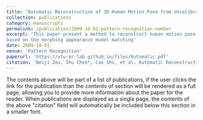 ```yaml
---
title: "Automatic Reconstruction of 3D Human Motion Pose from Uncalibrated Monocular Video Sequences based on Markerless Human Motion Tracking"
collection: publications
category: manuscripts
permalink: /publication/2009-10-01-pattern-recognition-number 
excerpt: 'This paper present a method to reconstruct human motion pose from uncalibrated monocular video sequences
based on the morphing appearance model matching'
date: 2009-10-01
venue: 'Pattern Recognition'
paperurl: 'https://xtu-pr-lab.github.io/files/Automatic.pdf'
citation: 'Beiji Zou, Shu Chen*, Cao Shi, et al. Automatic Reconstruction of 3D Human Motion Pose from Uncalibrated Monocular Video Sequences based on Markerless Human Motion Tracking. Pattern Recognition, 2009, 42(7): 1559-1571.'
---
```


The contents above will be part of a list of publications, if the user clicks the link for the publication than the contents of section will be rendered as a full page, allowing you to provide more information about the paper for the reader. When publications are displayed as a single page, the contents of the above "citation" field will automatically be included below this section in a smaller font.
